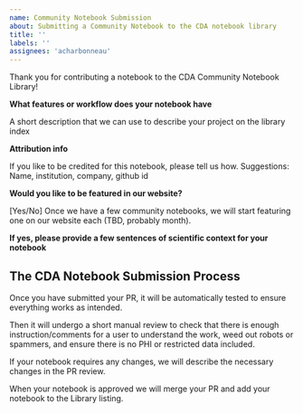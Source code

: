 ```yaml
---
name: Community Notebook Submission
about: Submitting a Community Notebook to the CDA notebook library
title: ''
labels: ''
assignees: 'acharbonneau'
---
```


Thank you for contributing a notebook to the CDA Community Notebook Library!


**What features or workflow does your notebook have**

A short description that we can use to describe your project on the library index

**Attribution info**

If you like to be credited for this notebook, please tell us how. Suggestions: Name, institution, company, github id

**Would you like to be featured in our website?**

[Yes/No] Once we have a few community notebooks, we will start featuring one on our website each (TBD, probably month).

**If yes, please provide a few sentences of scientific context for your notebook**


## The CDA Notebook Submission Process

Once you have submitted your PR, it will be automatically tested to ensure everything works as intended. 

Then it will undergo a short manual review to check that there is enough instruction/comments for a user to understand the work, weed out robots or spammers, and ensure there is no PHI or restricted data included. 

If your notebook requires any changes, we will describe the necessary changes in the PR review. 

When your notebook is approved we will merge your PR and add your notebook to the Library listing.
